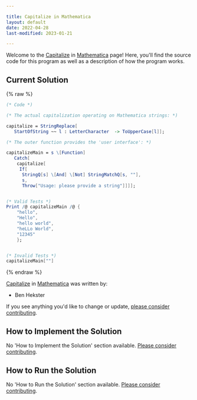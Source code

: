 ```yaml
---

title: Capitalize in Mathematica
layout: default
date: 2022-04-28
last-modified: 2023-01-21

---
```


Welcome to the [Capitalize](https://sampleprograms.io/projects/capitalize) in [Mathematica](https://sampleprograms.io/languages/mathematica) page! Here, you'll find the source code for this program as well as a description of how the program works.

## Current Solution

{% raw %}

```mathematica
(* Code *)

(* The actual capitalization operating on Mathematica strings: *)

capitalize = StringReplace[
   StartOfString ~~ l : LetterCharacter  -> ToUpperCase[l]];

(* The outer function provides the 'user interface': *)

capitalizeMain = s \[Function]
   Catch[
    capitalize[
     If[
      StringQ[s] \[And] \[Not] StringMatchQ[s, ""],
      s,
      Throw["Usage: please provide a string"]]]];


(* Valid Tests *)
Print /@ capitalizeMain /@ {
    "hello",
    "Hello",
    "hello world",
    "heLLo World",
    "12345"
    };


(* Invalid Tests *)
capitalizeMain[""]
```

{% endraw %}

[Capitalize](https://sampleprograms.io/projects/capitalize) in [Mathematica](https://sampleprograms.io/languages/mathematica) was written by:

- Ben Hekster

If you see anything you'd like to change or update, [please consider contributing](https://github.com/TheRenegadeCoder/sample-programs).

## How to Implement the Solution

No 'How to Implement the Solution' section available. [Please consider contributing](https://github.com/TheRenegadeCoder/sample-programs-website).

## How to Run the Solution

No 'How to Run the Solution' section available. [Please consider contributing](https://github.com/TheRenegadeCoder/sample-programs-website).